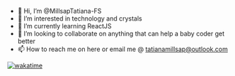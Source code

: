 - 👋 Hi, I’m @MillsapTatiana-FS
- 👀 I’m interested in technology and crystals
- 🌱 I’m currently learning ReactJS
- 💞️ I’m looking to collaborate on anything that can help a baby coder get better
- 📫 How to reach me on here or email me @ tatianamillsap@outlook.com

<!---
MillsapTatiana-FS/MillsapTatiana-FS is a ✨ special ✨ repository because its `README.md` (this file) appears on your GitHub profile.
You can click the Preview link to take a look at your changes.
--->
<a href="https://wakatime.com/badge/github/MillsapTatiana-FS/MillsapTatiana-FS"><img src="https://wakatime.com/badge/github/MillsapTatiana-FS/MillsapTatiana-FS.svg" alt="wakatime"></a>


